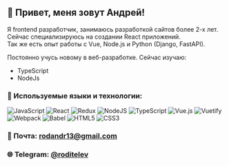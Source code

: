 ## 👋 Привет, меня зовут Андрей!
Я frontend разработчик, занимаюсь разработкой сайтов более 2-х лет.
Сейчас специализируюсь на создании React приложений.  
Так же есть опыт работы с Vue, Node.js и Python (Django, FastAPI). 

Постоянно учусь новому в веб-разработке. Сейчас изучаю:
- TypeScript
- NodeJs

### 🔧 Используемые языки и технологии:

![JavaScript](https://img.shields.io/badge/javascript-%23323330.svg?style=for-the-badge&logo=javascript&logoColor=%23F7DF1E)
![React](https://img.shields.io/badge/react-%2320232a.svg?style=for-the-badge&logo=react&logoColor=%2361DAFB)
![Redux](https://img.shields.io/badge/redux-%23593d88.svg?style=for-the-badge&logo=redux&logoColor=white)
![NodeJS](https://img.shields.io/badge/node.js-6DA55F?style=for-the-badge&logo=node.js&logoColor=white)
![TypeScript](https://img.shields.io/badge/typescript-%23007ACC.svg?style=for-the-badge&logo=typescript&logoColor=white)
![Vue.js](https://img.shields.io/badge/vuejs-%2335495e.svg?style=for-the-badge&logo=vuedotjs&logoColor=%234FC08D)
![Vuetify](https://img.shields.io/badge/Vuetify-1867C0?style=for-the-badge&logo=vuetify&logoColor=AEDDFF)
![Webpack](https://img.shields.io/badge/-Webpack-0d1117?style=for-the-badge&logo=Webpack&logoColor=%234FC08D)
![Babel](https://img.shields.io/badge/Babel-F9DC3e?style=for-the-badge&logo=babel&logoColor=black)
![HTML5](https://img.shields.io/badge/html5-%23E34F26.svg?style=for-the-badge&logo=html5&logoColor=white)
![CSS3](https://img.shields.io/badge/css3-%231572B6.svg?style=for-the-badge&logo=css3&logoColor=white)

### 📧 Почта: rodandr13@gmail.com

### 🌐 Telegram: [@roditelev](https://t.me/roditelev)

<!--
**rodandr13/rodandr13** is a ✨ _special_ ✨ repository because its `README.md` (this file) appears on your GitHub profile.

Here are some ideas to get you started:

- 🔭 I’m currently working on ...
- 🌱 I’m currently learning ...
- 👯 I’m looking to collaborate on ...
- 🤔 I’m looking for help with ...
- 💬 Ask me about ...
- 📫 How to reach me: ...
- 😄 Pronouns: ...
- ⚡ Fun fact: ...
-->
